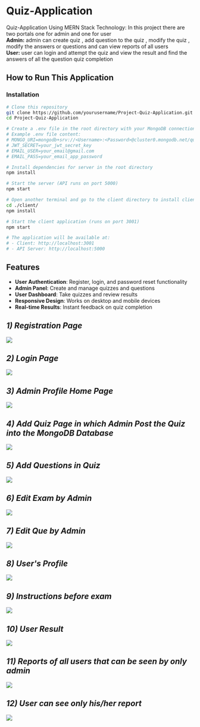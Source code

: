 # Quiz-Application
Quiz-Application Using MERN Stack Technology: In this project there are two portals one for admin and one for user <br><b>Admin:</b> admin can create quiz , add question to the quiz , modify the quiz , modify the answers or questions and can view reports of all users <br><b>User:</b> user can login and attempt the quiz and view the result and find the answers of all the question  quiz completion

## How to Run This Application

### Installation

```bash
# Clone this repository
git clone https://github.com/yourusername/Project-Quiz-Application.git
cd Project-Quiz-Application

# Create a .env file in the root directory with your MongoDB connection string
# Example .env file content:
# MONGO_URI=mongodb+srv://<Username>:<Password>@cluster0.mongodb.net/quiz-app
# JWT_SECRET=your_jwt_secret_key
# EMAIL_USER=your_email@gmail.com
# EMAIL_PASS=your_email_app_password

# Install dependencies for server in the root directory
npm install

# Start the server (API runs on port 5000)
npm start

# Open another terminal and go to the client directory to install client dependencies
cd ./client/
npm install

# Start the client application (runs on port 3001)
npm start

# The application will be available at:
# - Client: http://localhost:3001
# - API Server: http://localhost:5000
```

## Features

- **User Authentication**: Register, login, and password reset functionality
- **Admin Panel**: Create and manage quizzes and questions
- **User Dashboard**: Take quizzes and review results
- **Responsive Design**: Works on desktop and mobile devices
- **Real-time Results**: Instant feedback on quiz completion

<i><h2>1) Registration Page</h2></i>
<img src="./images/register.png"/>
<i><h2>2) Login Page</h2></i>
<img src="./images/login.png"/>
<i><h2>3) Admin Profile Home Page</h2></i>
<img src="./images/admin_homepage.png"/>
<i><h2>4) Add Quiz Page in which Admin Post the Quiz into the MongoDB Database</h2></i>
<img src="./images/admin_add_exam.png"/>
<i><h2>5) Add Questions in Quiz </h2></i>
<img src="./images/admin_add_ques.png"/>
<i><h2>6) Edit Exam by Admin </h2></i>
<img src="./images/admin_edit_exam.png"/>
<i><h2>7) Edit Que by Admin </h2></i>
<img src="./images/admin_edit_que.png"/>
<i><h2>8) User's Profile </h2></i>
<img src="./images/user_home.png"/>
<i><h2>9) Instructions before exam </h2></i>
<img src="./images/User_instruction.png"/>

<i><h2>10) User Result</h2></i>
<img src="./images/user_result.png"/>

<i><h2>11) Reports of all users that can be seen by only admin </h2></i>
<img src="./images/admin_report.png"/>
<i><h2>12) User can see only his/her report </h2></i>
<img src="./images/user_report.png"/>